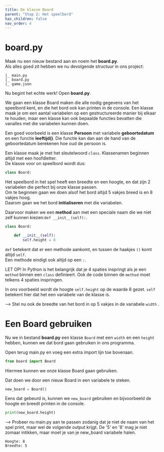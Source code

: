 ```yaml
---
title: De klasse Board
parent: "Stap 2: Het speelbord"
has_children: false
nav_order: 4
---
```


# board.py
Maak nu een nieuw bestand aan en noem het __board.py__.  
Als alles goed zit hebben we nu devolgende structuur in ons project:
```
|_ main.py
|_ board.py
|_ game.json
```

Nu begint het echte werk!
Open __board.py__.

We gaan een klasse Board maken die alle nodig gegevens van het speelbord kent, en die het bord ook kan printen in de console.
Een klasse maak je om een aantal variabelen op een gestructureerde manier bij elkaar te houden, maar een klasse kan ook bepaalde functies bevatten die vanalles met die variabelen kunnen doen.

Een goed voorbeeld is een klasse __Persoon__ met variabele __geboortedatum__ en een functie __leeftijd()__.
Die functie kan dan aan de hand van de geboortedatum berekenen hoe oud de persoon is.


Een klasse maak je met het sleutelwoord ```class```.
Klassenamen beginnen altijd met een hoofdletter.  
De klasse voor on speelbord wordt dus:  
```python
class Board:
```


Het speelbord in het spel heeft een breedte en een hoogte, en dat zijn 2 variabelen die perfect bij onze klasse passen.  
Om te beginnen gaan we doen alsof het bord altijd 5 vakjes breed is en 8 vakjes hoog.  
Daarom gaan we het bord __initialiseren__ met die variabelen.

Daarvoor maken we een __method__ aan met een speciale naam die we niet zelf kunnen kiezen:```def __init__(self):```.
```python
class Board:

    def __init__(self):
        self.height = 8
```

```def``` betekent dat er een methode aankomt, en tussen de haakjes ```()``` komt altijd ```self```.  
Een methode eindigt ook altijd op een ```:```.

LET OP! In Python is het belangrijk dat je 4 spaties inspringt als je een ```method``` binnen een ```class``` definieert.
Ook de code binnen de ```method``` moet telkens 4 spaties inspringen.

In ons voorbeeld wordt de hoogte ```self.height``` op de waarde 8 gezet.
```self``` betekent hier dat het een variabele van de klasse is.

--> Stel nu ook de breedte van het bord in op 5 vakjes in de variabele ```width``` .


# Een Board gebruiken
Nu we in bestand __board.py__ een klasse ```Board``` met een ```width``` en een ```height``` hebben, kunnen we dat bord gaan gebruiken in ons programma.

Open terug main.py en voeg een extra import lijn toe bovenaan.  

```python
from board import Board
```

Hiermee kunnen we onze klasse Board gaan gebruiken.

Dat doen we door een nieuw Board in een variabele te steken.

```python
new_board = Board()
```

Eens dat gebeurd is, kunnen we ```new_board``` gebruiken en bijvoorbeeld de hoogte en breedt printen in de console.

```python
print(new_board.height)
```

--> Probeer nu main.py aan te passen zodanig dat je niet de naam van het spel print, maar wel de volgende output krijgt.
De '5' en '8' mag je niet zomaar intikken, maar moet je van je new_board variabele halen. 
```
Hoogte: 8
Breedte: 5
```
